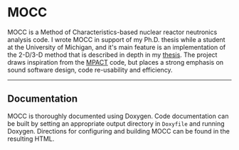 MOCC
===================

MOCC is a Method of Characteristics-based nuclear reactor neutronics analysis code. I wrote MOCC in support of my Ph.D. thesis while a student at the University of Michigan, and it's main feature is an implementation of the 2-D/3-D method that is described in depth in my [thesis](https://deepblue.lib.umich.edu/handle/2027.42/135759).
The project draws inspiration from the [MPACT](https://www.ornl.gov/node/29646) code, but places a strong emphasis on sound software design, code re-usability and efficiency. 

--------

Documentation
-------
MOCC is thoroughly documented using Doxygen. Code documentation can be built by setting an appropriate output directory in `Doxyfile` and running Doxygen. Directions for configuring and building MOCC can be found in the resulting HTML.
